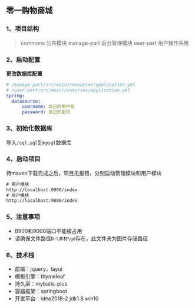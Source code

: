 ## 零一购物商城
### 1、项目结构
> commons             公共模块
> manage-part	后台管理模块
> user-part	      用户操作系统
### 2、启动配置
  **更改数据库配置**
  ```yaml
 # /manage-part/src/main/resources/application.yml
 # /user-part/src/main/resources/application.yml
 spring:
 	datasource:
 		username: 自己的用户名
 		password: 自己的密码
  ```

### 3、初始化数据库

导入`/sql.sql`到`mysql`数据库

### 4、启动项目

待maven下载完成之后，项目无报错，分别启动管理模块和用户模块

```html
# 用户模块
http://localhost:8900/index
# 用户模块
http://localhost:9000/index
```

### 5、注意事项

- 8900和9000端口不能被占用
- 请确保文件路径`D:\素材\gd`存在，此文件夹为图片存储路径

### 6、技术栈

- 前端：jquery，layui
- 模板引擎：thymeleaf
- 持久层：mybatis-plus
- 容器框架：springboot
- 开发平台：idea2018-2  jdk1.8  win10